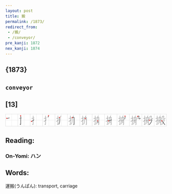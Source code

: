 ```yaml
---
layout: post
title: 搬
permalink: /1873/
redirect_from:
 - /搬/
 - /conveyor/
pre_kanji: 1872
nex_kanji: 1874
---
```


## {1873}

## `conveyor`

## [13]

<div class="stroke"><img src="../images/E690AC.png" /></div>

## Reading:

### On-Yomi: ハン

## Words:

運搬(うんぱん): transport, carriage
